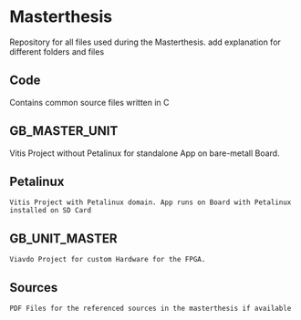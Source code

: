 # Masterthesis
Repository for all files used during the Masterthesis.
add explanation for different folders and files

## Code
Contains common source files written in C

## GB_MASTER_UNIT
 Vitis Project without Petalinux for standalone App on bare-metall Board.

## Petalinux
    Vitis Project with Petalinux domain. App runs on Board with Petalinux installed on SD Card

## GB_UNIT_MASTER
    Viavdo Project for custom Hardware for the FPGA.
## Sources
    PDF Files for the referenced sources in the masterthesis if available
